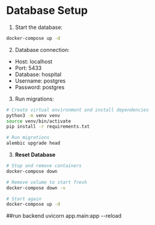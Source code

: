 # Database Setup

1. Start the database:

```bash
docker-compose up -d
```

2. Database connection:

- Host: localhost
- Port: 5433
- Database: hospital
- Username: postgres
- Password: postgres

3. Run migrations:

```bash
# Create virtual environment and install dependencies
python3 -m venv venv
source venv/bin/activate
pip install -r requirements.txt

# Run migrations
alembic upgrade head
```
3. **Reset Database**

```bash
# Stop and remove containers
docker-compose down

# Remove volume to start fresh
docker-compose down -v

# Start again
docker-compose up -d
```

##run backend 
uvicorn app.main:app --reload